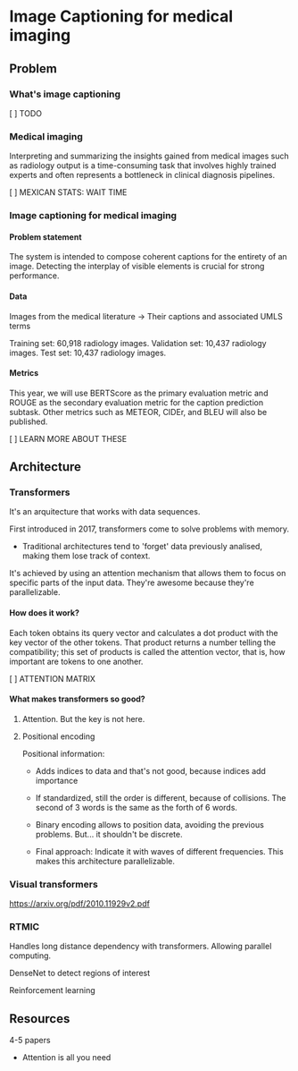 # Image Captioning for medical imaging

## Problem

### What's image captioning

[ ] TODO

### Medical imaging

Interpreting and summarizing the insights gained from medical images such as radiology output is a time-consuming task that involves highly trained experts and often represents a bottleneck in clinical diagnosis pipelines.

[ ] MEXICAN STATS: WAIT TIME

### Image captioning for medical imaging

#### Problem statement

The system is intended to compose coherent captions for the entirety of an image. Detecting the interplay of visible elements is crucial for strong performance.

#### Data

Images from the medical literature -> Their captions and associated UMLS terms

Training set: 60,918 radiology images.
Validation set: 10,437 radiology images.
Test set: 10,437 radiology images.

#### Metrics

This year, we will use BERTScore as the primary evaluation metric and ROUGE as the secondary evaluation metric for the caption prediction subtask. Other metrics such as METEOR, CIDEr, and BLEU will also be published.

[ ] LEARN MORE ABOUT THESE

## Architecture

### Transformers

It's an arquitecture that works with data sequences.

First introduced in 2017, transformers come to solve problems with memory.

- Traditional architectures tend to 'forget' data previously analised, making them lose track of context.

It's achieved by using an attention mechanism that allows them to focus on specific parts of the input data.
They're awesome because they're parallelizable.

#### How does it work?

Each token obtains its query vector and calculates a dot product with the key vector of the other tokens.
That product returns a number telling the compatibility; this set of products is called the attention vector, that is, how important are tokens to one another.

[ ] ATTENTION MATRIX

#### What makes transformers so good?

1. Attention. But the key is not here.

2. Positional encoding

    Positional information:

    - Adds indices to data and that's not good, because indices add importance
    
    - If standardized, still the order is different, because of collisions. The second of 3 words is the same as the forth of 6 words.

    - Binary encoding allows to position data, avoiding the previous problems. But... it shouldn't be discrete.

    - Final approach: Indicate it with waves of different frequencies. This makes this architecture parallelizable.

### Visual transformers

https://arxiv.org/pdf/2010.11929v2.pdf

### RTMIC

Handles long distance dependency with transformers. Allowing parallel computing.

DenseNet to detect regions of interest

Reinforcement learning

## Resources 

4-5 papers

- Attention is all you need
